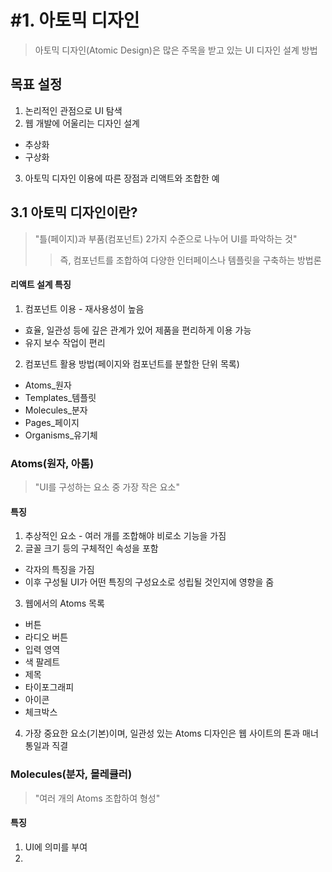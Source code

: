 # #1. 아토믹 디자인
> 아토믹 디자인(Atomic Design)은 많은 주목을 받고 있는 UI 디자인 설계 방법

## 목표 설정
1) 논리적인 관점으로 UI 탐색
2) 웹 개발에 어울리는 디자인 설계
- 추상화
- 구상화
3) 아토믹 디자인 이용에 따른 장점과 리액트와 조합한 예

## 3.1 아토믹 디자인이란?
> "틀(페이지)과 부품(컴포넌트) 2가지 수준으로 나누어 UI를 파악하는 것"
>> 즉, 컴포넌트를 조합하여 다양한 인터페이스나 템플릿을 구축하는 방법론

#### 리액트 설계 특징
1) 컴포넌트 이용 - 재사용성이 높음
- 효율, 일관성 등에 깊은 관계가 있어 제품을 편리하게 이용 가능
- 유지 보수 작업이 편리
2) 컴포넌트 활용 방법(페이지와 컴포넌트를 분할한 단위 목록)
- Atoms_원자
- Templates_템플릿
- Molecules_분자
- Pages_페이지
- Organisms_유기체

### Atoms(원자, 아톰)
> "UI를 구성하는 요소 중 가장 작은 요소"

#### 특징
1) 추상적인 요소 - 여러 개를 조합해야 비로소 기능을 가짐
2) 글꼴 크기 등의 구체적인 속성을 포함
- 각자의 특징을 가짐
- 이후 구성될 UI가 어떤 특징의 구성요소로 성립될 것인지에 영향을 줌
3) 웹에서의 Atoms 목록
- 버튼
- 라디오 버튼
- 입력 영역
- 색 팔레트
- 제목
- 타이포그래피
- 아이콘
- 체크박스
4) 가장 중요한 요소(기본)이며, 일관성 있는 Atoms 디자인은 웹 사이트의 톤과 매너 통일과 직결

### Molecules(분자, 몰레큘러)
> "여러 개의 Atoms 조합하여 형성"

#### 특징
1) UI에 의미를 부여 
2) 